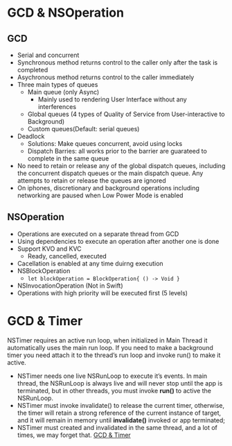 # GCD & NSOperation

## GCD

- Serial and concurrent
- Synchronous method returns control to the caller only after the task is completed
- Asychronous method returns control to the caller immediately
- Three main types of queues
  - Main queue (only Async)
    - Mainly used to rendering User Interface without any interferences
  - Global queues (4 types of Quality of Service from User-interactive to Background)
  - Custom queues(Default: serial queues)
- Deadlock 
  - Solutions: Make queues concurrent, avoid using locks
  - Dispatch Barries: all works prior to the barrier are guarateed to complete in the same queue
- No need to retain or release any of the global dispatch queues, including the concurrent dispatch queues or the main dispatch queue. Any attempts to retain or release the queues are ignored
- On iphones, discretionary and background operations including networking are paused when Low Power Mode is enabled



## NSOperation

- Operations are executed on a separate thread from GCD
- Using dependencies to execute an operation after another one is done
- Support KVO and KVC
  - Ready, cancelled, executed 
- Cacellation is enabled at any time duirng execution
- NSBlockOperation
  - ```let blockOperation = BlockOperation{ () -> Void }```
- NSInvocationOperation (Not in Swift)
- Operations with high priority will be executed first (5 levels)


# GCD & Timer
NSTimer requires an active run loop, when initialized in Main Thread it automatically uses the main run loop. If you need to make a background timer you need attach it to the thread’s run loop and invoke run() to make it active.
- NSTimer needs one live NSRunLoop to execute it’s events. In main thread, the NSRunLoop is always live and will never stop until the app is terminated, but in other threads, you must invoke **run()** to active the NSRunLoop.
- NSTimer must invoke invalidate() to release the current timer, otherwise, the timer will retain a strong reference of the current instance of target, and it will remain in memory until **invalidate()** invoked or app terminated;
- NSTimer must created and invalidated in the same thread, and a lot of times, we may forget that.
[GCD & Timer](http://www.acttos.org/2016/08/NSTimer-and-GCD-Timer-in-iOS/)





